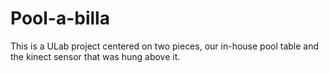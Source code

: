 # Pool-a-billa

This is a ULab project centered on two pieces, our in-house pool table and the kinect sensor that was hung above it.

